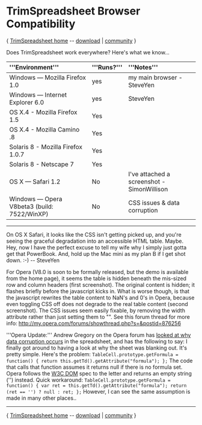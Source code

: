 # TrimSpreadsheet Browser Compatibility #
{ [TrimSpreadsheet home](http://code.google.com/p/trimpath/wiki/TrimSpreadsheet) -- [download](http://code.google.com/p/trimpath/downloads/list) | [community](http://code.google.com/p/trimpath/wiki/TrimSpreadsheetDiscussion) }

Does TrimSpreadsheet work everywhere?  Here's what we know...

| '''Environment''' | '''Runs?''' | '''Notes''' |
|:------------------|:------------|:------------|
| Windows — Mozilla Firefox 1.0 | yes         | my main browser - SteveYen |
| Windows — Internet Explorer 6.0 | yes         | SteveYen    |
| OS X.4 - Mozilla Firefox 1.5 | Yes         || Isaac Vetter|
| OS X.4 - Mozilla Camino .8 | Yes         || Isaac Vetter|
| Solaris 8 - Mozilla Firefox 1.0.7 | Yes         || Isaac Vetter|
| Solaris 8 - Netscape 7 | Yes         || Isaac Vetter|
| OS X — Safari 1.2 | No          | I've attached a screenshot - SimonWillison |
| Windows — Opera V8beta3 (build: 7522/WinXP) | No          | CSS issues & data corruption |


---

On OS X Safari, it looks like the CSS isn't getting picked up, and you're seeing the graceful degradation into an accessible HTML table.  Maybe.  Hey, now I have the perfect excuse to tell my wife why I simply just gotta get that PowerBook.  And, hold up the Mac mini as my plan B if I get shot down.  :-)  -- SteveYen

For Opera (V8.0 is soon to be formally released, but the demo is available from the home page), it seems the table is hidden beneath the mis-sized row and column headers (first screenshot). The original content is hidden; it flashes briefly before the javascript kicks in. What is worse though, is that the javascript rewrites the table content to NaN's and 0's in Opera, because even toggling CSS off does not degrade to the real table content (second screenshot). The CSS issues seem easily fixable, by removing the width attribute rather than just setting them to "". See this forum thread for more info: http://my.opera.com/forums/showthread.php?s=&postid=876256

'''Opera Update:''' Andrew Gregory on the Opera forum has [looked at why data corruption occurs](http://my.opera.com/forums/showthread.php?s=&postid=881254#post881254) in the spreadsheet, and has the following to say:
I finally got around to having a look at why the sheet was blanking out. It's pretty simple. Here's the problem: `TableCell.prototype.getFormula = function() { return this.getTd().getAttribute("formula"); };`
The code that calls that function assumes it returns null if there is no formula set. Opera follows the [W3C DOM](http://www.w3.org/TR/DOM-Level-2-Core/core.html#ID-666EE0F9) spec to the letter and returns an empty string ('') instead. Quick workaround: `TableCell.prototype.getFormula = function() { var ret = this.getTd().getAttribute("formula"); return (ret == '') ? null : ret; };`
However, I can see the same assumption is made in many other places..


---

{ [TrimSpreadsheet home](http://code.google.com/p/trimpath/wiki/TrimSpreadsheet) -- [download](http://code.google.com/p/trimpath/downloads/list) | [community](http://code.google.com/p/trimpath/wiki/TrimSpreadsheetDiscussion) }